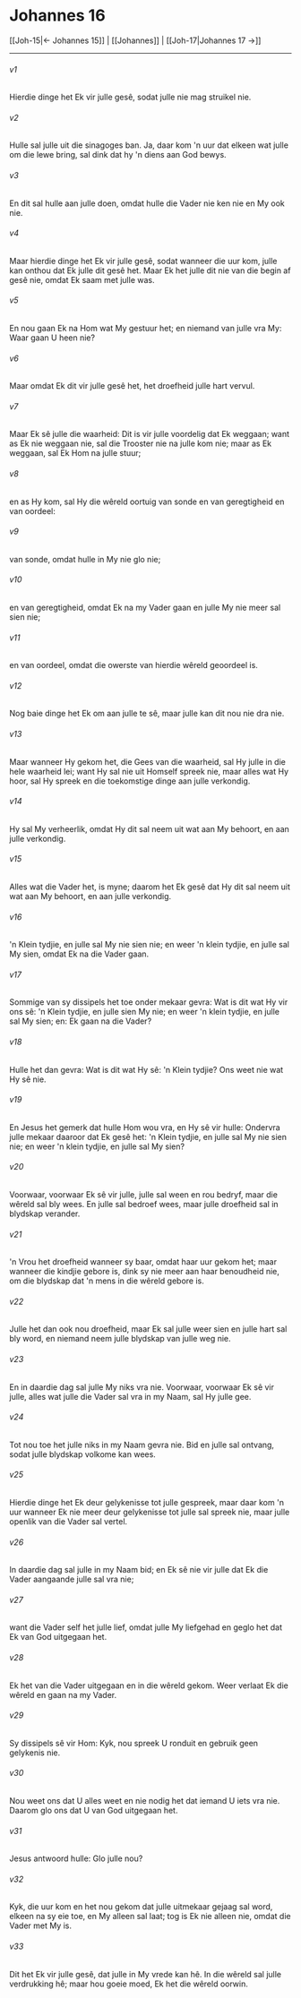 # Johannes 16

[[Joh-15|← Johannes 15]] | [[Johannes]] | [[Joh-17|Johannes 17 →]]
***

###### v1
Hierdie dinge het Ek vir julle gesê, sodat julle nie mag struikel nie. 
###### v2
Hulle sal julle uit die sinagoges ban. Ja, daar kom 'n uur dat elkeen wat julle om die lewe bring, sal dink dat hy 'n diens aan God bewys. 
###### v3
En dit sal hulle aan julle doen, omdat hulle die Vader nie ken nie en My ook nie. 
###### v4
Maar hierdie dinge het Ek vir julle gesê, sodat wanneer die uur kom, julle kan onthou dat Ek julle dit gesê het. Maar Ek het julle dit nie van die begin af gesê nie, omdat Ek saam met julle was. 
###### v5
En nou gaan Ek na Hom wat My gestuur het; en niemand van julle vra My: Waar gaan U heen nie? 
###### v6
Maar omdat Ek dit vir julle gesê het, het droefheid julle hart vervul. 
###### v7
Maar Ek sê julle die waarheid: Dit is vir julle voordelig dat Ek weggaan; want as Ek nie weggaan nie, sal die Trooster nie na julle kom nie; maar as Ek weggaan, sal Ek Hom na julle stuur; 
###### v8
en as Hy kom, sal Hy die wêreld oortuig van sonde en van geregtigheid en van oordeel: 
###### v9
van sonde, omdat hulle in My nie glo nie; 
###### v10
en van geregtigheid, omdat Ek na my Vader gaan en julle My nie meer sal sien nie; 
###### v11
en van oordeel, omdat die owerste van hierdie wêreld geoordeel is. 
###### v12
Nog baie dinge het Ek om aan julle te sê, maar julle kan dit nou nie dra nie. 
###### v13
Maar wanneer Hy gekom het, die Gees van die waarheid, sal Hy julle in die hele waarheid lei; want Hy sal nie uit Homself spreek nie, maar alles wat Hy hoor, sal Hy spreek en die toekomstige dinge aan julle verkondig. 
###### v14
Hy sal My verheerlik, omdat Hy dit sal neem uit wat aan My behoort, en aan julle verkondig. 
###### v15
Alles wat die Vader het, is myne; daarom het Ek gesê dat Hy dit sal neem uit wat aan My behoort, en aan julle verkondig. 
###### v16
'n Klein tydjie, en julle sal My nie sien nie; en weer 'n klein tydjie, en julle sal My sien, omdat Ek na die Vader gaan. 
###### v17
Sommige van sy dissipels het toe onder mekaar gevra: Wat is dit wat Hy vir ons sê: 'n Klein tydjie, en julle sien My nie; en weer 'n klein tydjie, en julle sal My sien; en: Ek gaan na die Vader? 
###### v18
Hulle het dan gevra: Wat is dit wat Hy sê: 'n Klein tydjie? Ons weet nie wat Hy sê nie. 
###### v19
En Jesus het gemerk dat hulle Hom wou vra, en Hy sê vir hulle: Ondervra julle mekaar daaroor dat Ek gesê het: 'n Klein tydjie, en julle sal My nie sien nie; en weer 'n klein tydjie, en julle sal My sien? 
###### v20
Voorwaar, voorwaar Ek sê vir julle, julle sal ween en rou bedryf, maar die wêreld sal bly wees. En julle sal bedroef wees, maar julle droefheid sal in blydskap verander. 
###### v21
'n Vrou het droefheid wanneer sy baar, omdat haar uur gekom het; maar wanneer die kindjie gebore is, dink sy nie meer aan haar benoudheid nie, om die blydskap dat 'n mens in die wêreld gebore is. 
###### v22
Julle het dan ook nou droefheid, maar Ek sal julle weer sien en julle hart sal bly word, en niemand neem julle blydskap van julle weg nie. 
###### v23
En in daardie dag sal julle My niks vra nie. Voorwaar, voorwaar Ek sê vir julle, alles wat julle die Vader sal vra in my Naam, sal Hy julle gee. 
###### v24
Tot nou toe het julle niks in my Naam gevra nie. Bid en julle sal ontvang, sodat julle blydskap volkome kan wees. 
###### v25
Hierdie dinge het Ek deur gelykenisse tot julle gespreek, maar daar kom 'n uur wanneer Ek nie meer deur gelykenisse tot julle sal spreek nie, maar julle openlik van die Vader sal vertel. 
###### v26
In daardie dag sal julle in my Naam bid; en Ek sê nie vir julle dat Ek die Vader aangaande julle sal vra nie; 
###### v27
want die Vader self het julle lief, omdat julle My liefgehad en geglo het dat Ek van God uitgegaan het. 
###### v28
Ek het van die Vader uitgegaan en in die wêreld gekom. Weer verlaat Ek die wêreld en gaan na my Vader. 
###### v29
Sy dissipels sê vir Hom: Kyk, nou spreek U ronduit en gebruik geen gelykenis nie. 
###### v30
Nou weet ons dat U alles weet en nie nodig het dat iemand U iets vra nie. Daarom glo ons dat U van God uitgegaan het. 
###### v31
Jesus antwoord hulle: Glo julle nou? 
###### v32
Kyk, die uur kom en het nou gekom dat julle uitmekaar gejaag sal word, elkeen na sy eie toe, en My alleen sal laat; tog is Ek nie alleen nie, omdat die Vader met My is. 
###### v33
Dit het Ek vir julle gesê, dat julle in My vrede kan hê. In die wêreld sal julle verdrukking hê; maar hou goeie moed, Ek het die wêreld oorwin. 
